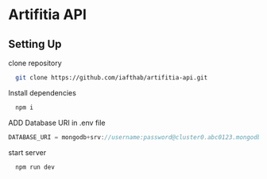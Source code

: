 # Artifitia API

## Setting Up

clone repository

```bash
  git clone https://github.com/iafthab/artifitia-api.git
```

Install dependencies

```bash
  npm i
```

ADD Database URI in .env file

```javascript
DATABASE_URI = mongodb+srv://username:password@cluster0.abc0123.mongodb.net/artifitia?retryWrites=true&w=majority
```

start server

```bash
  npm run dev
```
